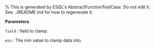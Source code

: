 % This is generated by ESQL's AbstractFunctionTestCase. Do not edit it. See ../README.md for how to regenerate it.

**Parameters**

`field`
:   field to clamp.

`min`
:   The min value to clamp data into.

